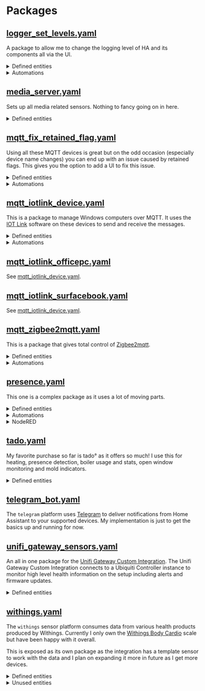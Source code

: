 # Packages
## [logger_set_levels.yaml](./logger_set_levels.yaml)

A package to allow me to change the logging level of HA and its components all via the UI.

<details><summary>Defined entities</summary>

* **input_select.log_integration:** - select this before changing the log level to only affect this integration.
* **input_select.log_level** - sets the log level of HA or the selected integration.

</details>
<details><summary>Automations</summary>

* **automation.logger_setdefaultlevel** - changes the log level to the one set in the input_select.
* **automation.logger_setdefault_component** - changes the log level to the one set in the input_select when an integration is selected.

</details>


## [media_server.yaml](./media_server.yaml)

Sets up all media related sensors. Nothing to fancy going on in here.

<details><summary>Defined entities</summary>

* **sensor.trakt_upcoming_calendar** - allows me to track my upcoming shows.
* **sensor.nzbget_[MULTI]** - all nzbget metrics and statistics.
* **sensor.sonarr_upcoming_media** - all episode sonarr is tracking.
* **sensor.plex_recently_added_movies** - new movies on the plex server.
* **sensor.plex_recently_added_movies** - new shows on the plex server.
* **sensor.youtube_[MULTI]** - sensor to show the latest videos from youtube channels.

</details>


## [mqtt_fix_retained_flag.yaml](./mqtt_fix_retained_flag.yaml)

Using all these MQTT devices is great but on the odd occasion (especially device name changes) you can end up with an issue caused by retained flags. This gives you the option to add a UI to fix this issue.

<details><summary>Defined entities</summary>

* **input_text.clear_mqtt_topic** - Type the topic to clear in this text box.

</details>

<details><summary>Automations</summary>

* **automation.clear_mqtt_topic** - checks as you type for a matching sensor, once found it sends a retained flag removal to that topic.

</details>


## [mqtt_iotlink_device.yaml]()

This is a package to manage Windows computers over MQTT. It uses the [IOT Link](https://iotlink.gitlab.io/) software on these devices to send and receive the messages.

<details><summary>Defined entities</summary>

* **binary_sensor.surface_book_connected** - uses LWT to see if device is connected to MQTT.
* **binary_sensor.surface_book_charging** - is it plugged in and charging
* **binary_sensor.surface_book_battery_status** - is it using battery atm?
* **camera.surface_book_screen_0** - a screen grab of current screen
* **camera.surface_book_screen_1** - if device has a second screen it will show a screen grab.
* **script.surface_book_displays_[on/off]** - scripts to toggle the screens.
* **script.surface_book_[MULTI]** - all the power control options.
* **script.surface_book_notify** - sends windows 10 ui notifications.
* **script.surface_book_vol_[max/mute]** - sets volume.
* **sensor.surface_book_boot_time** - system boot timestamp.
* **sensor.surface_book_cpu_usage** - percentage of CPU.
* **sensor.surface_book_current_user** - current logged in user name.
* **sensor.surface_book_hdd_[MULTI]** - all the HDD sensors you would need.
* **sensor.surface_book_idle_time** - how long the system has been idle
* **sensor.surface_book_ram_[MULTI]** - all the Ram sensors you would need.
* **sensor.surface_book_remaining_[battery/battery_time]** - battery sensors
* **sensor.surface_book_uptime** - uptime in human readable terms
* **switch.surface_book** - switch the computer on (WOL) and off (MQTT)

</details>

<details><summary>Automations</summary>

* **automation.iotlink_startup__device_** - refreshes the sensors on HA start via MQTT message.

</details>



## [mqtt_iotlink_officepc.yaml](./mqtt_iotlink_officepc.yaml)

See [mqtt_iotlink_device.yaml](#mqtt_iotlink_deviceyaml).

## [mqtt_iotlink_surfacebook.yaml](./mqtt_iotlink_surfacebook)

See [mqtt_iotlink_device.yaml](#mqtt_iotlink_deviceyaml).

## [mqtt_zigbee2mqtt.yaml](./mqtt_zigbee2mqtt.yaml)

This is a package that gives total control of [Zigbee2mqtt](https://www.zigbee2mqtt.io/).

<details><summary>Defined entities</summary>

* **switch.zigbee2mqtt_main_join** - starts a timer and permits joining the network.
* **sensor.zigbee2mqtt_networkmap** - populates the Zigbee2mqtt [zigbee2mqtt-networkmap](https://github.com/azuwis/zigbee2mqtt-networkmap).
* **sensor.zigbee2mqtt_bridge_state** - Zigbee2mqtt bridge status.
* **input_text.zigbee2mqtt_remove** - used with corresponding script to remove device from network.
* **input_text.zigbee2mqtt_[old/new]_name** - used with corresponding script to rename devices on the network.
* **input_select.zigbee2mqtt_log_level** - used with corresponding automation to set the log level.

</details>

<details><summary>Automations</summary>

* **automation.zigbee2mqtt_log_level** - sets the log level for debugging purposes.
* **automation.zigbee_join_enabled** - starts the timer to allow me to add to the network.
* **automation.zigbee_join_disabled** - stops the timer and resets the join switch.
* **automation.zigbee_successfull_interview** - notification on successful device joining.

</details>


## [presence.yaml](./presence.yaml)

This one is a complex package as it uses a lot of moving parts.

<details><summary>Defined entities</summary>

* **device_tracker.phone__person_** - a device tracker using the icloud3 integration.
* **device_tracker._person__tado**  - a device tracker using the tado° integration.
* **input_select._person__tado** - for use in node red automations inspired by [philhawthorne](https://philhawthorne.com/making-home-assistants-presence-detection-not-so-binary/)
* **sensor.presence__person__last_changed** - using the person component to give a friendlier last changed status.

</details>
<details><summary>Automations</summary>

* **automation._person__away_homeassistant_start** - sets the input selects on start of HA to ensure they stay in sync.
* **automation._person__zone_entered** - sends a timestamp of when I enter a defined zone, used to see when I last visited a work client.

</details>

<details><summary>NodeRED</summary>
    
* Credit to [philhawthorne](https://philhawthorne.com/making-home-assistants-presence-detection-not-so-binary/) for the linking of device trackers to input selects.
    
    <details><summary>Presence Script</summary>

    ``` json
    [{"id":"9effc1aa.a34cd","type":"api-current-state","z":"87edcc21.c1486","name":"Status?","server":"b83e4413.7dc8c8","version":"1","outputs":1,"halt_if":"","halt_if_type":"str","halt_if_compare":"is","override_topic":false,"entity_id":"","state_type":"str","state_location":"payload","override_payload":"msg","entity_location":"data","override_data":"msg","blockInputOverrides":false,"x":555,"y":90,"wires":[["177a10ba.9ce64f","ca763488.1ccc68"]]},{"id":"177a10ba.9ce64f","type":"switch","z":"87edcc21.c1486","name":"Just Left?","property":"payload","propertyType":"msg","rules":[{"t":"neq","v":"Just Left","vt":"str"},{"t":"else"}],"checkall":"true","repair":false,"outputs":2,"x":705,"y":75,"wires":[["c4b62bd1.420158"],["b7aba515.447dd8"]]},{"id":"ca763488.1ccc68","type":"change","z":"87edcc21.c1486","name":"RESET","rules":[{"t":"set","p":"reset","pt":"msg","to":"true","tot":"bool"}],"action":"","property":"","from":"","to":"","reg":false,"x":695,"y":130,"wires":[["6489f44e.bcfb4c","33a7b18c.83001e"]]},{"id":"c4b62bd1.420158","type":"api-call-service","z":"87edcc21.c1486","name":"Just Arrived","server":"b83e4413.7dc8c8","version":1,"debugenabled":false,"service_domain":"input_select","service":"select_option","entityId":"input_select.{{topic}}","data":"{\"option\":\"Just Arrived\"}","dataType":"json","mergecontext":"","output_location":"payload","output_location_type":"msg","mustacheAltTags":false,"x":850,"y":45,"wires":[["e721eb3.aa6fb18"]]},{"id":"d16c7a0b.6ad838","type":"api-call-service","z":"87edcc21.c1486","name":"Away","server":"b83e4413.7dc8c8","version":"1","debugenabled":false,"service_domain":"input_select","service":"select_option","entityId":"input_select.{{topic}}","data":"{\"option\":\"Away\"}","dataType":"json","mergecontext":"","output_location":"payload","output_location_type":"msg","mustacheAltTags":false,"x":845,"y":165,"wires":[["33a7b18c.83001e"]]},{"id":"92f56d0e.cb76a","type":"api-call-service","z":"87edcc21.c1486","name":"Extended Away","server":"b83e4413.7dc8c8","version":"1","debugenabled":false,"service_domain":"input_select","service":"select_option","entityId":"input_select.{{topic}}","data":"{\"option\":\"Extended Away\"}","dataType":"json","mergecontext":"","output_location":"payload","output_location_type":"msg","mustacheAltTags":false,"x":1145,"y":150,"wires":[[]]},{"id":"6489f44e.bcfb4c","type":"trigger","z":"87edcc21.c1486","op1":"","op2":"{\"payload\":{\"data\":{\"option\":\"\"}}}","op1type":"nul","op2type":"json","duration":"10","extend":false,"units":"min","reset":"","bytopic":"topic","name":"10 Min","x":695,"y":170,"wires":[["d16c7a0b.6ad838"]]},{"id":"33a7b18c.83001e","type":"trigger","z":"87edcc21.c1486","op1":"","op2":"{\"payload\":{\"data\":{\"option\":\"\"}}}","op1type":"nul","op2type":"json","duration":"24","extend":false,"units":"hr","reset":"","bytopic":"topic","name":"24 Hrs","x":995,"y":130,"wires":[["92f56d0e.cb76a"]]},{"id":"e721eb3.aa6fb18","type":"trigger","z":"87edcc21.c1486","op1":"","op2":"{\"payload\":{\"data\":{\"option\":\"\"}}}","op1type":"nul","op2type":"json","duration":"10","extend":false,"units":"min","reset":"","bytopic":"topic","name":"10 Min","x":995,"y":70,"wires":[["b7aba515.447dd8"]]},{"id":"b7aba515.447dd8","type":"api-call-service","z":"87edcc21.c1486","name":"Home","server":"b83e4413.7dc8c8","version":"1","debugenabled":false,"service_domain":"input_select","service":"select_option","entityId":"input_select.{{topic}}","data":"{\"option\":\"Home\"}","dataType":"json","mergecontext":"","output_location":"payload","output_location_type":"msg","mustacheAltTags":false,"x":1115,"y":90,"wires":[[]]},{"id":"d55fc4d5.75b8f8","type":"template","z":"87edcc21.c1486","name":"","field":"payload.entity_id","fieldType":"msg","format":"handlebars","syntax":"mustache","template":"input_select.{{topic}}","output":"str","x":420,"y":90,"wires":[["9effc1aa.a34cd"]]},{"id":"104419cd.760ee6","type":"api-call-service","z":"87edcc21.c1486","name":"Just Left","server":"b83e4413.7dc8c8","version":1,"debugenabled":false,"service_domain":"input_select","service":"select_option","entityId":"input_select.{{topic}}","data":"{\"option\":\"Just Left\"}","dataType":"json","mergecontext":"","output_location":"payload","output_location_type":"msg","mustacheAltTags":false,"x":425,"y":190,"wires":[["6489f44e.bcfb4c","3c717fc3.bdf91"]]},{"id":"9e8106e8.fe5588","type":"switch","z":"87edcc21.c1486","name":"Home?","property":"status","propertyType":"msg","rules":[{"t":"eq","v":"home","vt":"str"},{"t":"eq","v":"not_home","vt":"str"}],"checkall":"false","repair":false,"outputs":2,"x":285,"y":150,"wires":[["d55fc4d5.75b8f8"],["104419cd.760ee6"]]},{"id":"a4a92e3b.3ce98","type":"change","z":"87edcc21.c1486","name":"Change","rules":[{"t":"move","p":"payload","pt":"msg","to":"status","tot":"msg"},{"t":"change","p":"topic","pt":"msg","from":"device_tracker.","fromt":"str","to":"","tot":"str"}],"action":"","property":"","from":"","to":"","reg":false,"x":145,"y":150,"wires":[["9e8106e8.fe5588"]]},{"id":"b1c49b45.da6ee8","type":"server-state-changed","z":"87edcc21.c1486","name":"Bob","server":"b83e4413.7dc8c8","version":"1","exposeToHomeAssistant":false,"haConfig":[{"property":"name","value":""},{"property":"icon","value":""}],"entityidfilter":"device_tracker.bob_tado","entityidfiltertype":"exact","outputinitially":false,"state_type":"str","haltifstate":"","halt_if_type":"str","halt_if_compare":"is","outputs":1,"output_only_on_state_change":false,"x":65,"y":75,"wires":[["a4a92e3b.3ce98"]]},{"id":"92eae36b.75797","type":"server-state-changed","z":"87edcc21.c1486","name":"Kay","server":"b83e4413.7dc8c8","version":1,"exposeToHomeAssistant":false,"haConfig":[{"property":"name","value":""},{"property":"icon","value":""}],"entityidfilter":"device_tracker.kay_tado","entityidfiltertype":"exact","outputinitially":false,"state_type":"str","haltifstate":"","halt_if_type":"str","halt_if_compare":"is","outputs":1,"output_only_on_state_change":false,"x":65,"y":30,"wires":[["a4a92e3b.3ce98"]]},{"id":"b83e4413.7dc8c8","type":"server","z":"","name":"Home Assistant","legacy":false,"rejectUnauthorizedCerts":false,"ha_boolean":"y|yes|true|on|home|open","connectionDelay":true,"cacheJson":true}]
    ```

    </details>

</details>

## [tado.yaml](./tado.yaml)

My favorite purchase so far is tado° as it offers so much! I use this for heating, presence detection, boiler usage and stats, open window monitoring and mold indicators.

<details><summary>Defined entities</summary>

* **climate._room_** - a climate device for every room of the house

    <details><summary>Templates using this sensor</summary>
    
    * **binary_sensor.landing_boiler** - is the boiler active
        
        <details><summary>Templates using this sensor</summary>
    
        * **sensor.cooling_hours_today** - history stats
        * **sensor.cooling_hours_two_days_ago** - history stats
        * **sensor.cooling_hours_yesterday** - history stats
        * **sensor.heating_hours_today** - history stats
        * **sensor.heating_hours_two_days_ago** - history stats
        * **sensor.heating_hours_yesterday** - history stats
        </details>

    </details>

* **sensor._room__early_start** - is early start heating enabled on this device
* **sensor._room__heating** - what percentage of heating is called for

    <details><summary>Templates using this sensor</summary>

    * **sensor.landing_boiler_heat_call** - how much heat is being called for from the boiler.
    </details>

* **sensor._room__humidity** - room humidity 

    <details><summary>Templates using this sensor</summary>

    * **sensor._room__mold** - indication for possible mold growth.
    </details>

* **sensor._room__link** - is the device connected
* **sensor._room__open_window** - is a window detected as open 

    <details><summary>Templates using this sensor</summary>

    * **binary_sensor._room__open_window** - used to pass data to homekit.
    </details>

* **sensor._room__overlay** - is this climate zone being manually set
* **sensor._room__power** - is the device powered
* **sensor._room__tado_mode** - climate mode
* **sensor._room__temperature** - room temperature

</details>

## [telegram_bot.yaml](./telegram_bot.yaml)

The `telegram` platform uses [Telegram](https://web.telegram.org/) to deliver notifications from Home Assistant to your supported devices. My implementation is just to get the basics up and running for now.

## [unifi_gateway_sensors.yaml](./unifi_gateway_sensors.yaml)

An all in one package for the [Unifi Gateway Custom Integration](https://github.com/custom-components/sensor.unifigateway/).
The Unifi Gateway Custom Integration connects to a Ubiquiti Controller instance to monitor high level health information on the setup including alerts and firmware updates.

<details><summary>Defined entities</summary>
<p>

* **sensor.unifi_gateway_wan** - Default WAN/USG sensor exposing multiple details
    <details><summary>Templates using this sensor</summary><p>

    * **sensor.unifi_gateway_uptime** - gets uptime in friendly terms
    * **sensor.unifi_gateway_cpu** - gets CPU usage percent
    * **sensor.unifi_gateway_memory** - gets memory usage percent
    * **sensor.unifi_gateway_wan_ip** - gets external IP address
    * **sensor.unifi_gateway_wan_download** - gets download amount in Kbps
    * **sensor.unifi_gateway_wan_upload** - gets upload amount in Kbps
    </p></details>
* **sensor.unifi_gateway_lan** - Default LAN sensor exposing multiple details
    <details><summary>Templates using this sensor</summary><p>
    
    * **sensor.unifi_lan_clients** - gets count of clients connected to the LAN
    </p></details>
* **sensor.unifi_gateway_wlan** - Default Wlan sensor exposing multiple details
    <details><summary>Templates using this sensor</summary><p>
    
    * **sensor.unifi_wlan_clients** - gets count of clients connected to the Wlan
    </p></details>
* **sensor.unifi_gateway_www** - Default WWW sensor exposing multiple details
    <details><summary>Templates using this sensor</summary><p>
    
    * **unifi_gateway_speedtest_ping** - gets speedtest ping results from the USG
    * **unifi_gateway_speedtest_upload** - gets speedtest upload results from the USG
    * **unifi_gateway_speedtest_download** - gets speedtest download results from the USG
    </p></details>
</p>
</details>



## [withings.yaml](./withings.yaml)

The `withings` sensor platform consumes data from various health products produced by Withings. Currently I only own the [Withings Body Cardio](https://amzn.to/2Xa0FCw) scale but have been happy with it overall.

This is exposed as its own package as the integration has a template sensor to work with the data and I plan on expanding it more in future as I get more devices.

<details><summary>Defined entities</summary>
<p>

* **sensor.withings_bone_mass_kg** - Bone mass from the scales
* **sensor.withings_fat_free_mass_kg**
* **sensor.withings_fat_mass_kg**
* **sensor.withings_fat_ratio_pct**
* **sensor.withings_heart_pulse_bpm**
* **sensor.withings_height_m**
* **sensor.withings_hydration**
* **sensor.withings_muscle_mass_kg**
* **sensor.withings_weight_kg** - The default weight measurement
    <details><summary>Templates using this sensor</summary><p>

    * **sensor.withings_weight_stlb** - The default weight measurement converted to Stones and Pounds
    </p></details>
</p>
</details>

<details><summary>Unused entities</summary>
<p>

#### Unpopulated due to not having a device to record measurements

* ~~**sensor.withings_body_temperature_c**~~
* ~~**sensor.withings_diastolic_blood_pressure_mmhg**~~
* ~~**sensor.withings_pulse_wave_velocity**~~
* ~~**sensor.withings_skin_temperature_c**~~
* ~~**sensor.withings_sleep_deep_duration_seconds**~~
* ~~**sensor.withings_sleep_heart_rate_average_bpm**~~
* ~~**sensor.withings_sleep_heart_rate_max_bpm**~~
* ~~**sensor.withings_sleep_heart_rate_min_bpm**~~
* ~~**sensor.withings_sleep_light_duration_seconds**~~
* ~~**sensor.withings_sleep_rem_duration_seconds**~~
* ~~**sensor.withings_sleep_respiratory_average_bpm**~~
* ~~**sensor.withings_sleep_respiratory_max_bpm**~~
* ~~**sensor.withings_sleep_respiratory_min_bpm**~~
* ~~**sensor.withings_sleep_tosleep_duration_seconds**~~
* ~~**sensor.withings_sleep_towakeup_duration_seconds**~~
* ~~**sensor.withings_sleep_wakeup_count**~~
* ~~**sensor.withings_sleep_wakeup_duration_seconds**~~
* ~~**sensor.withings_spo2_pct**~~
* ~~**sensor.withings_systolic_blood_pressure_mmhg**~~
* ~~**sensor.withings_temperature_c**~~

</p>
</details>